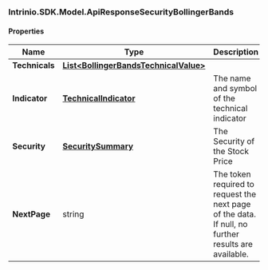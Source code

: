 [//]: # (CLASS:Intrinio.SDK.Model.ApiResponseSecurityBollingerBands)

[//]: # (KIND:object)

### Intrinio.SDK.Model.ApiResponseSecurityBollingerBands
#### Properties

[//]: # (START_DEFINITION)

Name | Type | Description
------------ | ------------- | -------------
**Technicals** | [**List&lt;BollingerBandsTechnicalValue&gt;**](BollingerBandsTechnicalValue.md) |  &nbsp;
**Indicator** | [**TechnicalIndicator**](TechnicalIndicator.md) | The name and symbol of the technical indicator &nbsp;
**Security** | [**SecuritySummary**](SecuritySummary.md) | The Security of the Stock Price &nbsp;
**NextPage** | string | The token required to request the next page of the data. If null, no further results are available. &nbsp;

[//]: # (END_DEFINITION)


[//]: # (CONTAINED_CLASS:Intrinio.SDK.Model.BollingerBandsTechnicalValue)


[//]: # (CONTAINED_CLASS:Intrinio.SDK.Model.TechnicalIndicator)


[//]: # (CONTAINED_CLASS:Intrinio.SDK.Model.SecuritySummary)


